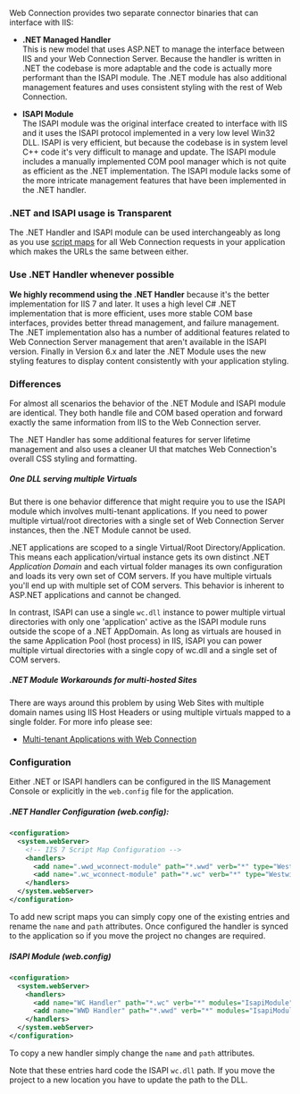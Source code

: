 ﻿Web Connection provides two separate connector binaries that can interface with IIS:

* **.NET Managed Handler**  
This is new model that uses ASP.NET to manage the interface between IIS and your Web Connection Server. Because the handler is written in .NET the codebase is more adaptable and the code is actually more performant than the ISAPI module. The .NET module has also additional management features and uses consistent styling with the rest of Web Connection.

* **ISAPI Module**  
The ISAPI module was the original interface created to interface with IIS and it uses the ISAPI protocol implemented in a very low level Win32 DLL. ISAPI is very efficient, but because the codebase is in system level C++ code it's very difficult to manage and update. The ISAPI module includes a manually implemented COM pool manager which is not quite as efficient as the .NET implementation. The ISAPI module lacks some of the more intricate management features that have been implemented in the .NET handler.


### .NET and ISAPI usage is Transparent
The .NET Handler and ISAPI module can be used interchangeably as long as you use [script maps](VFPS://Topic/_0G013MUOO) for all Web Connection requests in your application which makes the URLs the same between either.

### Use .NET Handler whenever possible
**We highly recommend using the .NET Handler** because it's the better implementation for IIS 7 and later. It uses a high level C# .NET implementation that is more efficient, uses more stable COM base interfaces, provides better thread management, and failure management. The .NET implementation also has a number of additional features related to Web Connection Server management that aren't available in the ISAPI version. Finally in Version 6.x and later the .NET Module uses the new styling features to display content consistently with your application styling.

### Differences
For almost all scenarios the behavior of the .NET Module and ISAPI module are identical. They both handle file and COM based operation and forward exactly the same information from IIS to the Web Connection server.

The .NET Handler has some additional features for server lifetime management and also uses a cleaner UI that matches Web Connection's overall CSS styling and formatting.

##### One DLL serving multiple Virtuals
But there is one behavior difference that might require you to use the ISAPI module which involves multi-tenant applications. If you need to power multiple virtual/root directories with a single set of Web Connection Server instances, then the .NET Module cannot be used.

.NET applications are scoped to a single Virtual/Root Directory/Application. This means each application/virtual instance gets its own distinct .NET *Application Domain* and each virtual folder manages its own configuration and loads its very own set of COM servers. If you have multiple virtuals you'll end up with multiple set of COM servers. This behavior is inherent to ASP.NET applications and cannot be changed.

In contrast, ISAPI can use a single `wc.dll` instance to power multiple virtual directories with only one 'application' active as the ISAPI module runs outside the scope of a .NET AppDomain. As long as virtuals are housed in the same Application Pool (host process) in IIS, ISAPI you can power multiple virtual directories with a single copy of wc.dll and a single set of COM servers. 

##### .NET Module Workarounds for multi-hosted Sites
There are ways around this problem by using Web Sites with multiple domain names using IIS Host Headers or using multiple virtuals mapped to a single folder. For more info please see:

* [Multi-tenant Applications with Web Connection](VFPS://Topic/_4KS0MGBOE)

### Configuration
Either .NET or ISAPI handlers can be configured in the IIS Management Console or explicitly in the `web.config` file for the application.

##### .NET Handler Configuration (web.config):
```xml
<configuration>
  <system.webServer>
    <!-- IIS 7 Script Map Configuration -->
    <handlers>
      <add name=".wwd_wconnect-module" path="*.wwd" verb="*" type="Westwind.WebConnection.WebConnectionHandler,WebConnectionModule" preCondition="integratedMode" />
      <add name=".wc_wconnect-module" path="*.wc" verb="*" type="Westwind.WebConnection.WebConnectionHandler,WebConnectionModule" resourceType="Unspecified" requireAccess="Script" preCondition="integratedMode" />
    </handlers>
  </system.webServer>
</configuration>
```

To add new script maps you can simply copy one of the existing entries and rename the `name` and `path` attributes. Once configured the handler is synced to the application so if you move the project no changes are required.

##### ISAPI Module (web.config)
```xml
<configuration>
  <system.webServer>
    <handlers>
      <add name="WC Handler" path="*.wc" verb="*" modules="IsapiModule" scriptProcessor="C:\westwind\wconnect\wc.dll" resourceType="Unspecified" preCondition="bitness32" />    
      <add name="WWD Handler" path="*.wwd" verb="*" modules="IsapiModule" scriptProcessor="C:\westwind\wconnect\wc.dll" resourceType="Unspecified" preCondition="bitness32" />
    </handlers>
  </system.webServer>
</configuration>
```
To copy a new handler simply change the `name` and `path` attributes.

Note that these entries hard code the ISAPI `wc.dll` path. If you move the project to a new location you have to update the path to the DLL.